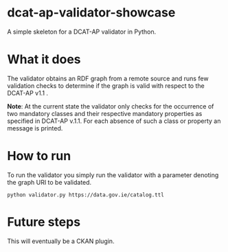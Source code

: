 # dcat-ap-validator-showcase
A simple skeleton for a DCAT-AP validator in Python. 

# What it does
The validator obtains an RDF graph from a remote source and runs few validation checks to determine
if the graph is valid with respect to the DCAT-AP v1.1 .

**Note**: At the current state the validator only checks for the occurrence of two mandatory classes and 
their respective mandatory properties as specified in DCAT-AP v.1.1. For each absence of such a class or property
an message is printed.

# How to run
To run the validator you simply run the validator with a parameter denoting the graph URI to be validated. 

    python validator.py https://data.gov.ie/catalog.ttl

# Future steps
This will eventually be a CKAN plugin.